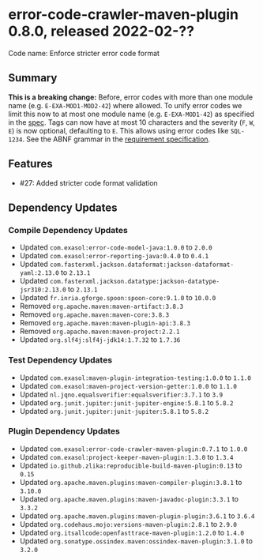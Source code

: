 # error-code-crawler-maven-plugin 0.8.0, released 2022-02-??

Code name: Enforce stricter error code format

## Summary

**This is a breaking change:** Before, error codes with more than one module name (e.g. `E-EXA-MOD1-MOD2-42`) where allowed. To unify error codes we limit this now to at most one module name (e.g. `E-EXA-MOD1-42`) as specified in the [spec](https://github.com/exasol/error-code-crawler-maven-plugin/blob/main/doc/requirements.md#verify-error-identifier). Tags can now have at most 10 characters and the severity (`F`, `W`, `E`) is now optional, defaulting to `E`. This allows using error codes like `SQL-1234`. See the ABNF grammar in the [requirement specification](https://github.com/exasol/error-code-crawler-maven-plugin/blob/main/doc/requirements.md#verify-error-identifier).

## Features

* #27: Added stricter code format validation

## Dependency Updates

### Compile Dependency Updates

* Updated `com.exasol:error-code-model-java:1.0.0` to `2.0.0`
* Updated `com.exasol:error-reporting-java:0.4.0` to `0.4.1`
* Updated `com.fasterxml.jackson.dataformat:jackson-dataformat-yaml:2.13.0` to `2.13.1`
* Updated `com.fasterxml.jackson.datatype:jackson-datatype-jsr310:2.13.0` to `2.13.1`
* Updated `fr.inria.gforge.spoon:spoon-core:9.1.0` to `10.0.0`
* Removed `org.apache.maven:maven-artifact:3.8.3`
* Removed `org.apache.maven:maven-core:3.8.3`
* Removed `org.apache.maven:maven-plugin-api:3.8.3`
* Removed `org.apache.maven:maven-project:2.2.1`
* Updated `org.slf4j:slf4j-jdk14:1.7.32` to `1.7.36`

### Test Dependency Updates

* Updated `com.exasol:maven-plugin-integration-testing:1.0.0` to `1.1.0`
* Updated `com.exasol:maven-project-version-getter:1.0.0` to `1.1.0`
* Updated `nl.jqno.equalsverifier:equalsverifier:3.7.1` to `3.9`
* Updated `org.junit.jupiter:junit-jupiter-engine:5.8.1` to `5.8.2`
* Updated `org.junit.jupiter:junit-jupiter:5.8.1` to `5.8.2`

### Plugin Dependency Updates

* Updated `com.exasol:error-code-crawler-maven-plugin:0.7.1` to `1.0.0`
* Updated `com.exasol:project-keeper-maven-plugin:1.3.0` to `1.3.4`
* Updated `io.github.zlika:reproducible-build-maven-plugin:0.13` to `0.15`
* Updated `org.apache.maven.plugins:maven-compiler-plugin:3.8.1` to `3.10.0`
* Updated `org.apache.maven.plugins:maven-javadoc-plugin:3.3.1` to `3.3.2`
* Updated `org.apache.maven.plugins:maven-plugin-plugin:3.6.1` to `3.6.4`
* Updated `org.codehaus.mojo:versions-maven-plugin:2.8.1` to `2.9.0`
* Updated `org.itsallcode:openfasttrace-maven-plugin:1.2.0` to `1.4.0`
* Updated `org.sonatype.ossindex.maven:ossindex-maven-plugin:3.1.0` to `3.2.0`
